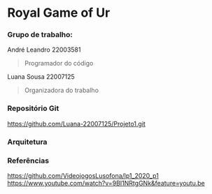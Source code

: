 # **Royal Game of Ur**


### Grupo de trabalho:


André Leandro 22003581

> Programador do código

Luana Sousa 22007125

> Organizadora do trabalho


### Repositório Git


https://github.com/Luana-22007125/Projeto1.git


### Arquitetura





### Referências


https://github.com/VideojogosLusofona/lp1_2020_p1
https://www.youtube.com/watch?v=9BI1NRtgGNk&feature=youtu.be
